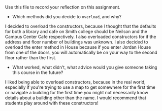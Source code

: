 Use this file to record your reflection on this assignment.

- Which methods did you decide to `overload`, and why?

I decided to overload the constructors, because I thought that the defaults for both a library and cafe on Smith college should be Neilson and the Campus Center Cafe respectively. I also overloaded constructors for if the address and floor number of buildings was unknown. I also decided to overload the enter method in House because if you enter Jordan House from one of the doors, you will automatically be on your way to the second floor rather than the first. 

- What worked, what didn't, what advice would you give someone taking this course in the future?

I liked being able to overload constructors, because in the real world, especially if you're trying to use a map to get somewhere for the first time or navigate a building for the first time you might not necessarily know details about a building other than the name. I would recommend that students play around with these constructors!
